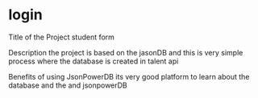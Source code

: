 # login

Title of the Project
student form

Description
the project is based on the jasonDB and this is very simple process where the database is created in talent api

Benefits of using JsonPowerDB
its very good platform to learn about the database and the and jsonpowerDB 


